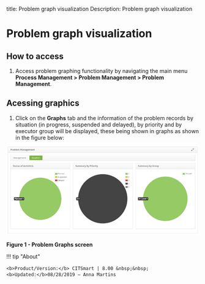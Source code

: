 title: Problem graph visualization
Description: Problem graph visualization

# Problem graph visualization

How to access
------------

1.  Access problem graphing functionality by navigating the main menu **Process Management > Problem Management > Problem Management**.

Acessing graphics
------------------

1.  Click on the **Graphs** tab and the information of the problem records by situation (in progress, suspended and delayed), by priority and by executor group will be displayed, these being shown in graphs as shown in the figure below:

![figure](images/chart.png)   

**Figure 1 - Problem Graphs screen**


!!! tip "About"

    <b>Product/Version:</b> CITSmart | 8.00 &nbsp;&nbsp;
    <b>Updated:</b>08/28/2019 – Anna Martins
